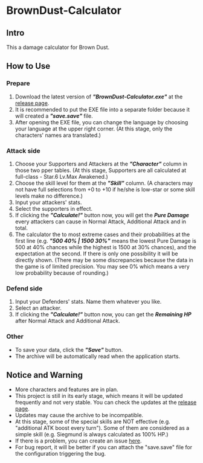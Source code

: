 # BrownDust-Calculator

## Intro
This a damage calculator for Brown Dust.

## How to Use
### Prepare  
1. Download the latest version of ***"BrownDust-Calculator.exe"*** at the [release page](https://github.com/Lastory/BrownDust-Calculator/releases).  
2. It is recommended to put the EXE file into a separate folder because it will created a ***"save.save"*** file.  
3. After opening the EXE file, you can change the language by choosing your language at the upper right corner. (At this stage, only the characters' names ara translated.)

### Attack side
1. Choose your Supporters and Attackers at the ***"Character"*** column in those two pper tables. (At this stage, Supporters are all calculated at full-class - Star.6 Lv.Max Awakened.)
2. Choose the skill level for them at the ***"Skill"*** column. (A characters may not have full selections from +0 to +10 if he/she is low-star or some skill levels make no difference.)
3. Input your attackers' stats.
4. Select the supporters in effect.
5. If clicking the ***"Calculate!"*** button now, you will get the ***Pure Damage*** every attackers can cause in Normal Attack,  Additional Attack and in total.
6. The calculator the to most extreme cases and their probabilities at the first line (e.g. ***"500 40% | 1500 30%"*** means the lowest Pure Damage is 500 at 40% chances while the highest is 1500 at 30% chances), and the expectation at the second. If there is only one possibility it will be directly shown. (There may be some discrepancies because the data in the game is of limited precision. You may see 0% which means a very low probability because of rounding.)

### Defend side
1. Input your Defenders' stats. Name them whatever you like.
2. Select an attacker.
3. If clicking the ***"Calculate!"*** button now, you can get the ***Remaining HP*** after Normal Attack and Additional Attack.

### Other
* To save your data, click the ***"Save"*** button.
* The archive will be automatically read when the application starts.

## Notice and Warning
* More characters and features are in plan.
* This project is still in its early stage, which means it will be updated frequently and not very stable. You can check the updates at  the [release page](https://github.com/Lastory/BrownDust-Calculator/releases).
* Updates may cause the archive to be incompatible.
* At this stage, some of the special skills are NOT effective (e.g. "additional ATK boost every turn"). Some of them are considered as a simple skill (e.g. Siegmund is always calculated as 100% HP.)
* If there is a problem, you can create an issue [here](https://github.com/Lastory/BrownDust-Calculator/issues).
* For bug report, it will be better if you can attach the "save.save" file for the configuration triggering the bug.
